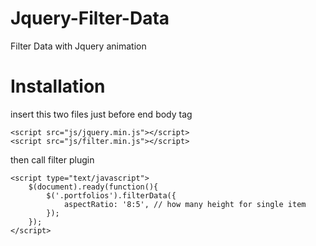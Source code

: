 # Jquery-Filter-Data
Filter Data with Jquery animation

# Installation
insert this two files just before end body tag
```
<script src="js/jquery.min.js"></script>
<script src="js/filter.min.js"></script>
```

then call filter plugin
```
<script type="text/javascript">
	$(document).ready(function(){
		$('.portfolios').filterData({
			aspectRatio: '8:5', // how many height for single item
		});
	});
</script>
```
